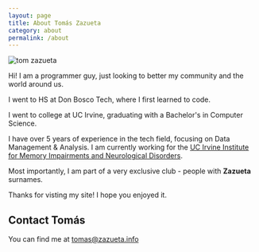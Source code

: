 ```yaml
---
layout: page
title: About Tomás Zazueta
category: about
permalink: /about
---
```


![tom zazueta](assets/img/profpic.jpg)

Hi! I am a programmer guy, just looking to better my community and the world around us.

I went to HS at Don Bosco Tech, where I first learned to code. 

I went to college at UC Irvine, graduating with a Bachelor's in Computer Science.

I have over 5 years of experience in the tech field, focusing on Data Management & Analysis. I am currently working for the [UC Irvine Institute for Memory Impairments and Neurological Disorders](https://mind.uci.edu/).

Most importantly, I am part of a very exclusive club - people with **Zazueta** surnames.

Thanks for visting my site! I hope you enjoyed it. 

## Contact Tomás
You can find me at [tomas@zazueta.info](mailto:tomas@zazueta.info)